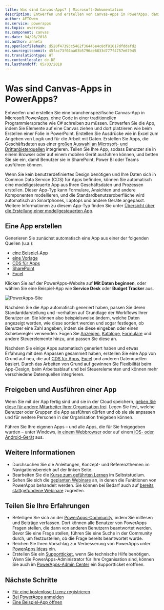 ```yaml
---
title: Was sind Canvas-Apps? | Microsoft-Dokumentation
description: Entwerfen und erstellen von Canvas-Apps in PowerApps, damit Benutzer Branchendaten in einem Browser oder auf ihren mobilen Geräten verwalten können
author: AFTOwen
ms.service: powerapps
ms.topic: overview
ms.component: canvas
ms.date: 04/26/2018
ms.author: anneta
ms.openlocfilehash: d520f47393c5462f36445e4c8df81617dfddafd2
ms.sourcegitcommit: 45fac73f04aa03b5796ae6833d777f4757e67945
ms.translationtype: HT
ms.contentlocale: de-DE
ms.lasthandoff: 05/03/2018
---
```

# <a name="what-are-canvas-apps-in-powerapps"></a>Was sind Canvas-Apps in PowerApps?
Entwerfen und erstellen Sie eine branchenspezifische Canvas-App in Microsoft PowerApps, ohne Code in einer traditionellen Programmiersprache wie C# schreiben zu müssen. Entwerfen Sie die App, indem Sie Elemente auf eine Canvas ziehen und dort platzieren wie beim Erstellen einer Folie in PowerPoint. Erstellen Sie Ausdrücke wie in Excel zum Angeben von Logik und für die Arbeit mit Daten. Erstellen Sie Apps, die Geschäftsdaten aus einer [großen Auswahl an Microsoft- und Drittanbieterquellen](connections-list.md) integrieren. Teilen Sie Ihre App, sodass Benutzer sie in einem Browser oder auf einem mobilen Gerät ausführen können, und betten Sie sie ein, damit Benutzer sie in SharePoint, Power BI oder Teams ausführen können.

Wenn Sie kein benutzerdefiniertes Design benötigen und Ihre Daten sich in Common Data Service (CDS) für Apps befinden, können Sie automatisch eine modellgesteuerte App aus Ihren Geschäftsdaten und Prozessen erstellen. Dieser App-Typ kann Formulare, Ansichten und andere Komponenten modellieren, und die Standardbenutzeroberfläche wird automatisch an Smartphones, Laptops und andere Geräte angepasst. Weitere Informationen zu diesem App-Typ finden Sie unter [Übersicht über die Erstellung einer modellgesteuerten App](../model-driven-apps/model-driven-app-overview.md).

## <a name="build-an-app"></a>Eine App erstellen
Generieren Sie zunächst automatisch eine App aus einer der folgenden Quellen (u.a.):
- [eine Beispiel-App](open-and-run-a-sample-app.md)
- [eine Vorlage](get-started-test-drive.md)
- [CDS für Apps](data-platform-create-app.md)
- [SharePoint](app-from-sharepoint.md)
- [Excel](get-started-create-from-data.md)

Klicken Sie auf der PowerApps-Website auf **Mit Daten beginnen**, oder wählen Sie eine Beispiel-App wie **Service Desk** oder **Budget Tracker** aus.

![PowerApps-Site](./media/getting-started/sample-apps.png)

Nachdem Sie die App automatisch generiert haben, passen Sie deren Standarddarstellung und -verhalten auf Grundlage der Workflows Ihrer Benutzer an. Sie können also beispielsweise ändern, welche Daten angezeigt werden, wie diese sortiert werden und sogar festlegen, ob Benutzer eine Zahl angeben, indem sie diese eingeben oder einen Schieberegler verwenden. Fügen Sie [Anzeigen](add-screen-context-variables.md), [Kataloge](customize-layout-sharepoint.md), [Formulare](customize-forms-sharepoint.md) und andere Steuerelemente hinzu, und passen Sie diese an.

Nachdem Sie einige Apps automatisch generiert haben und etwas Erfahrung mit dem Anpassen gesammelt haben, erstellen Sie eine App von Grund auf neu, die auf [CDS für Apps](data-platform-create-app-scratch.md), [Excel](get-started-create-from-blank.md) und anderen Datenquellen basiert. Durch das Arbeiten von Grund auf gewinnen Sie Flexibilität beim App-Design, beim Arbeitsablauf und bei Steuerelementen und können mehr verschiedene Datenquellen integrieren.

## <a name="share-and-run-an-app"></a>Freigeben und Ausführen einer App
Wenn Sie mit der App fertig sind und sie in der Cloud speichern, [geben Sie diese für andere Mitarbeiter Ihrer Organisation frei](share-app.md). Legen Sie fest, welche Benutzer oder Gruppen die App ausführen dürfen und ob sie sie anpassen und für weitere Personen in der Organisation freigeben können.

Führen Sie Ihre eigenen Apps – und alle Apps, die für Sie freigegeben wurden – unter Windows, [in einem Webbrowser](../../user/run-app-browser.md) oder auf einem [iOS- oder Android-Gerät](../../user/run-app-client.md) aus.

## <a name="learn-more"></a>Weitere Informationen
* Durchsuchen Sie die Anleitungen, Konzept- und Referenzthemen im Navigationsbereich auf der linken Seite.
* Bearbeiten Sie die [Kurse zum geführten Lernen](https://docs.microsoft.com/powerapps/guided-learning/) im Selbststudium.
* Sehen Sie sich die [geplanten Webinare](webinars-listing.md#upcoming-webinars) an, in denen die Funktionen von PowerApps behandelt werden. Sie können bei Bedarf auch auf [bereits stattgefundene Webinare](webinars-listing.md#past-webinars) zugreifen.

## <a name="share-your-experience"></a>Teilen Sie Ihre Erfahrungen
* Beteiligen Sie sich an der [PowerApps-Community](https://aka.ms/powerapps-community), indem Sie mitlesen und Beiträge verfassen. Dort können alle Benutzer von PowerApps Fragen stellen, die dann von anderen Benutzern beantwortet werden. Bevor Sie eine Frage stellen, führen Sie eine Suche in der Community durch, um festzustellen, ob die Frage bereits beantwortet wurde.
* Reichen Sie Ihren Vorschlag zur Verbesserung von PowerApps unter [PowerApps Ideas](https://powerusers.microsoft.com/t5/PowerApps-Ideas/idb-p/PowerAppsIdeas) ein.
* Erstellen Sie ein [Supportticket](https://powerapps.microsoft.com/support/pro/), wenn Sie technische Hilfe benötigen. Wenn Sie PowerApps-Administrator für Ihre Organisation sind, können Sie auch im [PowerApps-Admin Center](https://portal.office.com/Support/Support.aspx) ein Supportticket eröffnen.

## <a name="next-steps"></a>Nächste Schritte
- [Für eine kostenlose Lizenz registrieren](../signup-for-powerapps.md)
- [Bei PowerApps anmelden](https://web.powerapps.com)
- [Eine Beispiel-App öffnen](open-and-run-a-sample-app.md)